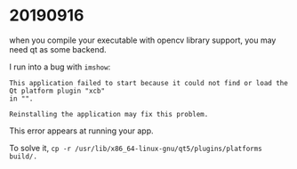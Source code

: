 # 20190916
when you compile your executable with opencv library support, you may need qt as some backend. 

I run into a bug with `imshow`: 
```Shell
This application failed to start because it could not find or load the Qt platform plugin "xcb"
in "".

Reinstalling the application may fix this problem.
```
This error appears at running your app. 

To solve it, 
`cp -r /usr/lib/x86_64-linux-gnu/qt5/plugins/platforms build/.`
